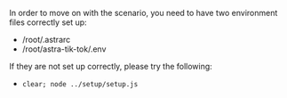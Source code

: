 In order to move on with the scenario, you need to have two environment files correctly set up:
* /root/.astrarc
* /root/astra-tik-tok/.env

If they are not set up correctly, please try the following:
* `clear; node ../setup/setup.js`